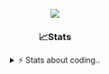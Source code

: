 <div align="center">
  
<p align="center">
  <img src="https://lanyard.cnrad.dev/api/1018290650602553364" />
</p>

### 📈Stats
<details>
    <summary> ⚡ Stats about coding.. </> </summary>
    <br/>

<!--START_SECTION:waka-->
![Code Time](http://img.shields.io/badge/Code%20Time-29%20hrs%2049%20mins-blue)

![Profile Views](http://img.shields.io/badge/Profile%20Views-41-blue)

**🐱 My GitHub Data** 

> 📦 857.5 kB Used in GitHub's Storage 
 > 
> 🏆 108 Contributions in the Year 2024
 > 
> 💼 Opted to Hire
 > 
> 📜 6 Public Repositories 
 > 
> 🔑 15 Private Repositories 
 > 
**I'm a Night 🦉** 

```text
🌞 Morning                36 commits          ██░░░░░░░░░░░░░░░░░░░░░░░   07.79 % 
🌆 Daytime                192 commits         ██████████░░░░░░░░░░░░░░░   41.56 % 
🌃 Evening                190 commits         ██████████░░░░░░░░░░░░░░░   41.13 % 
🌙 Night                  44 commits          ██░░░░░░░░░░░░░░░░░░░░░░░   09.52 % 
```
📅 **I'm Most Productive on Sunday** 

```text
Monday                   22 commits          █░░░░░░░░░░░░░░░░░░░░░░░░   04.76 % 
Tuesday                  56 commits          ███░░░░░░░░░░░░░░░░░░░░░░   12.12 % 
Wednesday                86 commits          █████░░░░░░░░░░░░░░░░░░░░   18.61 % 
Thursday                 71 commits          ████░░░░░░░░░░░░░░░░░░░░░   15.37 % 
Friday                   54 commits          ███░░░░░░░░░░░░░░░░░░░░░░   11.69 % 
Saturday                 73 commits          ████░░░░░░░░░░░░░░░░░░░░░   15.80 % 
Sunday                   100 commits         █████░░░░░░░░░░░░░░░░░░░░   21.65 % 
```


📊 **This Week I Spent My Time On** 

```text
🕑︎ Time Zone: Europe/Berlin

💬 Programming Languages: 
No Activity Tracked This Week

🔥 Editors: 
No Activity Tracked This Week

🐱‍💻 Projects: 
No Activity Tracked This Week

💻 Operating System: 
No Activity Tracked This Week
```

**I Mostly Code in JavaScript** 

```text
JavaScript               8 repos             ██████████░░░░░░░░░░░░░░░   38.10 % 
Lua                      4 repos             █████░░░░░░░░░░░░░░░░░░░░   19.05 % 
Python                   3 repos             ████░░░░░░░░░░░░░░░░░░░░░   14.29 % 
Makefile                 1 repo              █░░░░░░░░░░░░░░░░░░░░░░░░   04.76 % 
HTML                     1 repo              █░░░░░░░░░░░░░░░░░░░░░░░░   04.76 % 
```




 Last Updated on 06/08/2024 12:33:19 UTC
<!--END_SECTION:waka-->
</details>

